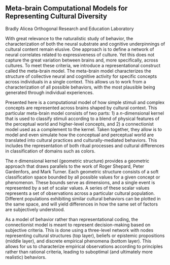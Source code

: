 ## Meta-brain Computational Models for Representing Cultural Diversity
Bradly Alicea
Orthogonal Research and Education Laboratory

With great relevance to the naturalistic study of behavior, the characterization of both the neural substrate and cognitive underpinnings of cultural content remain elusive. One approach is to define a network of neural correlates related to expressiveness of culture. Yet this does not capture the great variation between brains and, more specifically, across cultures. To meet these criteria, we introduce a representational construct called the meta-brain model. The meta-brain model characterizes the structure of collective neural and cognitive activity for specific concepts across individuals in a single context. This allows us to work from a characterization of all possible behaviors, with the most plausible being generated through individual experiences.

Presented here is a computational model of how simple stimuli and complex concepts are represented across brains shaped by cultural context. This particular meta-brain model consists of two parts: 1) a _n_-dimensional kernel that is used to classify stimuli according to a blend of physical features of the perceptual world and higher-level concepts, and 2) a connectionist model used as a complement to the kernel. Taken together, they allow is to model and even simulate how the conceptual and perceptual world are translated into cultural practices and culturally-mediated behaviors. This includes the representation of both ritual processes  and cultural differences in classification of domains such as colors.

The _n_ dimensional kernel (geometric structure) provides a geometric approach that draws parallels to the work of Roger Shepard, Peter Gardenfors, and Mark Turner. Each geometric structure consists of a soft classification space bounded by all possible values for a given concept or phenomenon. These bounds serve as dimensions, and a single event is represented by a set of scalar values. A series of these scalar values represents a set of observations across a particular cultural population. Different populations exhibiting similar cultural behaviors can be plotted in the same space, and will yield differences in how the same set of factors are subjectively understood.  

As a model of behavior rather than representational coding, the connectionist model is meant to represent decision-making based on subjective criteria. This is done using a three-level network with nodes representing cultural structures (top layer), beliefs or epistemic propositions (middle layer), and discrete empirical phenomena (bottom layer). This allows for us to characterize empirical observations according to principles rather than rational criteria, leading to suboptimal (and ultimately more realistic) behaviors.  
